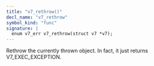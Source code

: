 ```yaml
---
title: "v7_rethrow()"
decl_name: "v7_rethrow"
symbol_kind: "func"
signature: |
  enum v7_err v7_rethrow(struct v7 *v7);
---
```


Rethrow the currently thrown object. In fact, it just returns
V7_EXEC_EXCEPTION. 

